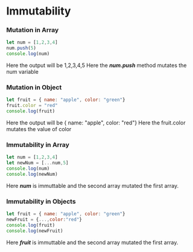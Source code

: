 # Immutability

### Mutation in Array
```js
let num = [1,2,3,4]
num.push(5)
console.log(num)

```
Here the output will be 1,2,3,4,5
Here the ***num.push*** method mutates the num variable

### Mutation in Object
```js
let fruit = { name: "apple", color: "green"}
fruit.color = "red"
console.log(fruit)

```
Here the output will be { name: "apple", color: "red"} 
Here the fruit.color mutates the value of color 

### Immutability in Array
```js
let num = [1,2,3,4]
let newNum = [...num,5]
console.log(num)
console.log(newNum)

```
Here ***num*** is immuttable
and the second array mutated the first array.

### Immutability in Objects
```js
let fruit = { name: "apple", color: "green"}
newFruit = {...,color:"red"}
console.log(fruit)
console.log(newFruit)
```
Here ***fruit*** is immuttable
and the second array mutated the first array.
